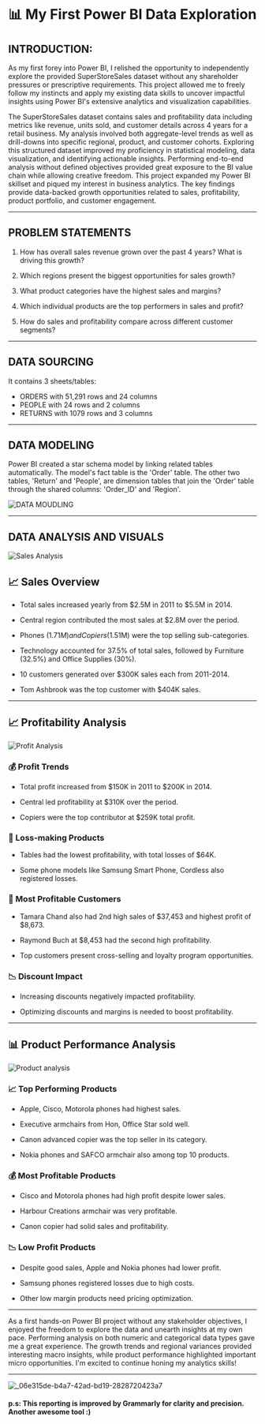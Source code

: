 # 📊 My First Power BI Data Exploration

## INTRODUCTION:

As my first forey into Power BI, I relished the opportunity to independently explore the provided SuperStoreSales dataset without any shareholder pressures or prescriptive requirements. This project allowed me to freely follow my instincts and apply my existing data skills to uncover impactful insights using Power BI's extensive analytics and visualization capabilities. 

The SuperStoreSales dataset contains sales and profitability data including metrics like revenue, units sold, and customer details across 4 years for a retail business. My analysis involved both aggregate-level trends as well as drill-downs into specific regional, product, and customer cohorts. Exploring this structured dataset improved my proficiency in statistical modeling, data visualization, and identifying actionable insights. Performing end-to-end analysis without defined objectives provided great exposure to the BI value chain while allowing creative freedom. This project expanded my Power BI skillset and piqued my interest in business analytics. The key findings provide data-backed growth opportunities related to sales, profitability, product portfolio, and customer engagement.

---

## PROBLEM STATEMENTS

1. How has overall sales revenue grown over the past 4 years? What is driving this growth?

2. Which regions present the biggest opportunities for sales growth?

3. What product categories have the highest sales and margins?

4. Which individual products are the top performers in sales and profit?
   
6. How do sales and profitability compare across different customer segments?

---

## DATA SOURCING

It contains 3 sheets/tables:
- ORDERS with 51,291 rows and 24 columns
- PEOPLE with 24 rows and 2 columns
- RETURNS with 1079 rows and 3 columns

---

## DATA MODELING

Power BI created a star schema model by linking related tables automatically. The model's fact table is the 'Order' table. The other two tables, 'Return' and 'People', are dimension tables that join the 'Order' table through the shared columns: 'Order_ID' and 'Region'.

![DATA MOUDLING](https://github.com/iswzr/SuperStoreSales-Data-Analysis-Using-PowerBI/assets/155778216/39b9e845-da9e-4689-a7d4-9e70e19505cf)

---

## DATA ANALYSIS AND VISUALS

![Sales Analysis](https://github.com/iswzr/SuperStoreSales-Data-Analysis-Using-PowerBI/assets/155778216/e3dc492e-1bf2-46a5-b74e-28dc34eedb75)

## 📈 Sales Overview

- Total sales increased yearly from $2.5M in 2011 to $5.5M in 2014.

- Central region contributed the most sales at $2.8M over the period. 

- Phones ($1.71M) and Copiers ($1.51M) were the top selling sub-categories.

- Technology accounted for 37.5% of total sales, followed by Furniture (32.5%) and Office Supplies (30%).

- 10 customers generated over $300K sales each from 2011-2014.

- Tom Ashbrook was the top customer with $404K sales.

---

## 📈 Profitability Analysis

![Profit Analysis](https://github.com/iswzr/SuperStoreSales-Data-Analysis-Using-PowerBI/assets/155778216/888f9192-a622-428e-ab99-3e743042322f)

### 💰 Profit Trends

- Total profit increased from $150K in 2011 to $200K in 2014.  

- Central led profitability at $310K over the period.

- Copiers were the top contributor at $259K total profit.

### 🚨 Loss-making Products

- Tables had the lowest profitability, with total losses of $64K.

- Some phone models like Samsung Smart Phone, Cordless also registered losses.

### 🤑 Most Profitable Customers

- Tamara Chand also had 2nd high sales of $37,453 and highest profit of $8,673.

- Raymond Buch at $8,453 had the second high profitability.

- Top customers present cross-selling and loyalty program opportunities.

### 📉 Discount Impact 

- Increasing discounts negatively impacted profitability.

- Optimizing discounts and margins is needed to boost profitability.

---

## 📊 Product Performance Analysis

![Product analysis](https://github.com/iswzr/SuperStoreSales-Data-Analysis-Using-PowerBI/assets/155778216/4e8a1716-bdd0-4a10-8327-2c352089705e)

### 📈 Top Performing Products 

- Apple, Cisco, Motorola phones had highest sales.

- Executive armchairs from Hon, Office Star sold well. 

- Canon advanced copier was the top seller in its category.

- Nokia phones and SAFCO armchair also among top 10 products.

### 💰 Most Profitable Products

- Cisco and Motorola phones had high profit despite lower sales.

- Harbour Creations armchair was very profitable.

- Canon copier had solid sales and profitability. 

### 📉 Low Profit Products

- Despite good sales, Apple and Nokia phones had lower profit.

- Samsung phones registered losses due to high costs.

- Other low margin products need pricing optimization.

----

As a first hands-on Power BI project without any stakeholder objectives, I enjoyed the freedom to explore the data and unearth insights at my own pace. Performing analysis on both numeric and categorical data types gave me a great experience. The growth trends and regional variances provided interesting macro insights, while product performance highlighted important micro opportunities. I'm excited to continue honing my analytics skills!

---

![_06e315de-b4a7-42ad-bd19-2828720423a7](https://github.com/iswzr/SuperStoreSales-Data-Analysis-Using-PowerBI/assets/155778216/919f5b24-da17-4078-8d63-7a311924ddc9)

#### p.s: This reporting is improved by Grammarly for clarity and precision. Another awesome tool :)
